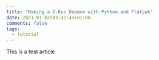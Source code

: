 ```yaml
---
title: "Making a D-Bus Daemon with Python and Flatpak"
date: 2021-01-02T09:42:43+01:00
comments: false
tags:
  - tutorial
---
```


This is a test article